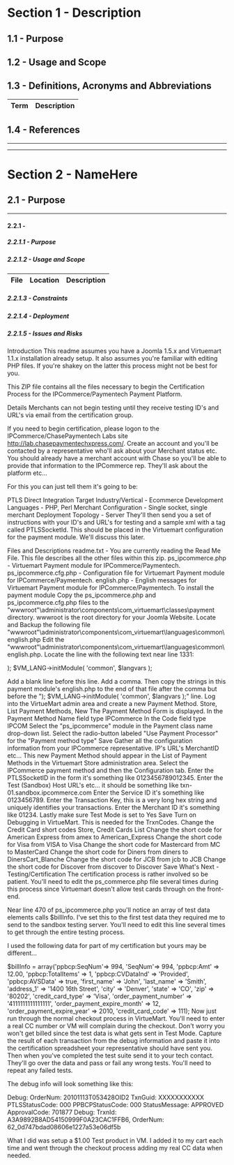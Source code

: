 # Section 1 - Description
## 1.1 - Purpose
 
 
## 1.2 - Usage and Scope


## 1.3 - Definitions, Acronyms and Abbreviations
Term | Description
---- | -----------


## 1.4 - References


***  
***    
# Section 2 - NameHere  
## 2.1 - Purpose
  
***  
#### 2.2.1 - 
##### 2.2.1.1 - Purpose

##### 2.2.1.2 - Usage and Scope
File | Location | Description
-----| -------- | -----------

##### 2.2.1.3 - Constraints
##### 2.2.1.4 - Deployment
##### 2.2.1.5 - Issues and Risks

Introduction
This readme assumes you have a Joomla 1.5.x and Virtuemart 1.1.x installation already setup. It also assumes you're familiar with editing PHP files. If you're shakey on the latter this process might not be best for you.

This ZIP file contains all the files necessary to begin the Certification Process for the IPCommerce/Paymentech Payment Platform.

Details
Merchants can not begin testing until they receive testing ID's and URL's via email from the certification group.

If you need to begin certification, please logon to the IPCommerce/ChasePaymentech Labs site http://lab.chasepaymentechxpress.com/. Create an account and you'll be contacted by a representative who'll ask about your Merchant status etc. You should already have a merchant account with Chase so you'll be able to provide that information to the IPCommerce rep. They'll ask about the platform etc...

For this you can just tell them it's going to be:

PTLS Direct Integration
Target Industry/Vertical - Ecommerce
Development Languages - PHP, Perl
Merchant Configuration - Single socket, single merchant
Deployment Topology - Server
They'll then send you a set of instructions with your ID's and URL's for testing and a sample xml with a tag called PTLSSocketId. This should be placed in the Virtuemart configuration for the payment module. We'll discuss this later.

Files and Descriptions
readme.txt - You are currently reading the Read Me File. This file describes all the other files within this zip.
ps_ipcommerce.php - Virtuemart Payment module for IPCommerce/Paymentech.
ps_ipcommerce.cfg.php - Configuration file for Virtuemart Payment module for IPCommerce/Paymentech.
english.php - English messages for Virtuemart Payment module for IPCommerce/Paymentech.
To install the payment module
Copy the ps_ipcommerce.php and ps_ipcommerce.cfg.php files to the "wwwroot"\administrator\components\com_virtuemart\classes\payment directory. wwwroot is the root directory for your Joomla Website.
Locate and Backup the following file "wwwroot"\administrator\components\com_virtuemart\languages\common\english.php
Edit the "wwwroot"\administrator\components\com_virtuemart\languages\common\english.php. Locate the line with the following text near line 1331:

); $VM_LANG->initModule( 'common', $langvars );

Add a blank line before this line. Add a comma. Then copy the strings in this payment module's english.php to the end of that file after the comma but before the "); $VM_LANG->initModule( 'common', $langvars );" line.
Log into the VirtueMart admin area and create a new Payment Method.
Store, List Payment Methods, New
The Payment Method Form is displayed. In the Payment Method Name field type IPCommerce
In the Code field type IPCOM
Select the "ps_ipcommerce" module in the Payment class name drop-down list.
Select the radio-button labeled "Use Payment Processor" for the "Payment method type"
Save
Gather all the configuration information from your IPCommerce representative. IP's URL's MerchantID etc...
This new Payment Method should appear in the List of Payment Methods in the Virtuemart Store administration area.
Select the IPCommerce payment method and then the Configuration tab.
Enter the PTLSSocketID in the form it's something like 0123456789012345.
Enter the Test (Sandbox) Host URL's etc... it should be something like txn-01.sandbox.ipcommerce.com
Enter the Service ID it's something like 0123456789.
Enter the Transaction Key, this is a very long hex string and uniquely identifies your transactions.
Enter the Merchant ID it's something like 01234.
Lastly make sure Test Mode is set to Yes
Save
Turn on Debugging in VirtueMart. This is needed for the TrxnCodes.
Change the Credit Card short codes
Store, Credit Cards List
Change the short code for American Express from amex to American_Express
Change the short code for Visa from VISA to Visa
Change the short code for Mastercard from MC to MasterCard
Change the short code for Diners from diners to DinersCart_Blanche
Change the short code for JCB from jcb to JCB
Change the short code for Discover from discover to Discover
Save
What's Next - Testing/Certification
The certification process is rather involved so be patient. You'll need to edit the ps_commerce.php file several times during this process since Virtuemart doesn't allow test cards through on the front-end.

Near line 470 of ps_ipcommerce.php you'll notice an array of test data elements calls $billInfo. I've set this to the first test data they required me to send to the sandbox testing server. You'll need to edit this line several times to get through the entire testing process.

I used the following data for part of my certification but yours may be different...

 
$billInfo = array('ppbcp:SeqNum'=> 994, 'SeqNum'=> 994, 'ppbcp:Amt' => 12.00, 'ppbcp:TotalItems' => 1, 'ppbcp:CVDataInd' => 'Provided', 'ppbcp:AVSData' => true, 'first_name' => 'John', 'last_name' => 'Smith', 'address_1' => '1400 16th Street', 'city' => 'Denver', 'state' => 'CO', 'zip' => '80202', 'credit_card_type' => 'Visa', 'order_payment_number' => '4111111111111111', 'order_payment_expire_month' => 12, 'order_payment_expire_year' => 2010, 'credit_card_code' => 111);
Now just run through the normal checkout process in VirtueMart. You'll need to enter a real CC number or VM will complain during the checkout. Don't worry you won't get billed since the test data is what gets sent in Test Mode. Capture the result of each transaction from the debug information and paste it into the certification spreadsheet your representative should have sent you. Then when you've completed the test suite send it to your tech contact. They'll go over the data and pass or fail any wrong tests. You'll need to repeat any failed tests.

The debug info will look something like this:

 Debug: OrderNum: 20101113T053428OID2 TxnGuid: XXXXXXXXXXX PTLSStatusCode: 000 PPBCPStatusCode: 000 StatusMessage: APPROVED ApprovalCode: 701877
 Debug: TrxnId: A3A9892B8AD54150999F0A23CAC1FFB6, OrderNum: 62_0d747bdad08606e1227a53e06df5b
 
What I did was setup a $1.00 Test product in VM. I added it to my cart each time and went through the checkout process adding my real CC data when needed.
